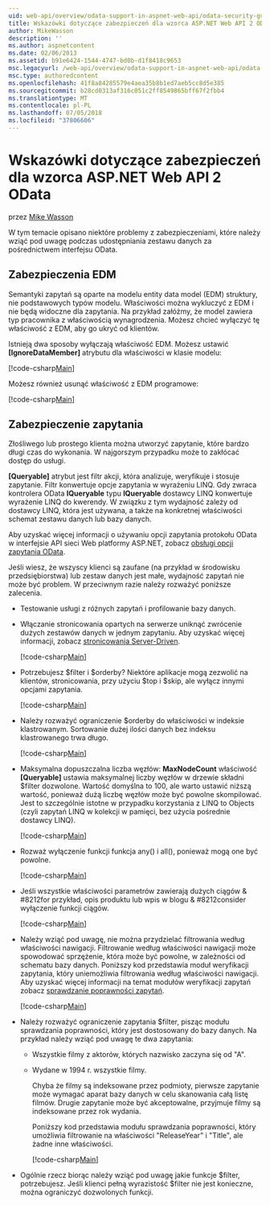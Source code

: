 ```yaml
---
uid: web-api/overview/odata-support-in-aspnet-web-api/odata-security-guidance
title: Wskazówki dotyczące zabezpieczeń dla wzorca ASP.NET Web API 2 OData | Dokumentacja firmy Microsoft
author: MikeWasson
description: ''
ms.author: aspnetcontent
ms.date: 02/06/2013
ms.assetid: b91e6424-1544-4747-bd0b-d1f8418c9653
msc.legacyurl: /web-api/overview/odata-support-in-aspnet-web-api/odata-security-guidance
msc.type: authoredcontent
ms.openlocfilehash: 41f8a84285579e4aea35b8b1ed7aeb5cc8d5e385
ms.sourcegitcommit: b28cd0313af316c051c2ff8549865bff67f2fbb4
ms.translationtype: MT
ms.contentlocale: pl-PL
ms.lasthandoff: 07/05/2018
ms.locfileid: "37806606"
---
```

<a name="security-guidance-for-aspnet-web-api-2-odata"></a>Wskazówki dotyczące zabezpieczeń dla wzorca ASP.NET Web API 2 OData
====================
przez [Mike Wasson](https://github.com/MikeWasson)

W tym temacie opisano niektóre problemy z zabezpieczeniami, które należy wziąć pod uwagę podczas udostępniania zestawu danych za pośrednictwem interfejsu OData.

## <a name="edm-security"></a>Zabezpieczenia EDM

Semantyki zapytań są oparte na modelu entity data model (EDM) struktury, nie podstawowych typów modelu. Właściwości można wykluczyć z EDM i nie będą widoczne dla zapytania. Na przykład załóżmy, że model zawiera typ pracownika z właściwością wynagrodzenia. Możesz chcieć wyłączyć tę właściwość z EDM, aby go ukryć od klientów.

Istnieją dwa sposoby wyłączają właściwość EDM. Możesz ustawić **[IgnoreDataMember]** atrybutu dla właściwości w klasie modelu:

[!code-csharp[Main](odata-security-guidance/samples/sample1.cs)]

Możesz również usunąć właściwość z EDM programowe:

[!code-csharp[Main](odata-security-guidance/samples/sample2.cs)]

## <a name="query-security"></a>Zabezpieczenie zapytania

Złośliwego lub prostego klienta można utworzyć zapytanie, które bardzo długi czas do wykonania. W najgorszym przypadku może to zakłócać dostęp do usługi.

**[Queryable]** atrybut jest filtr akcji, która analizuje, weryfikuje i stosuje zapytanie. Filtr konwertuje opcje zapytania w wyrażeniu LINQ. Gdy zwraca kontrolera OData **IQueryable** typu **IQueryable** dostawcy LINQ konwertuje wyrażenie LINQ do kwerendy. W związku z tym wydajność zależy od dostawcy LINQ, która jest używana, a także na konkretnej właściwości schemat zestawu danych lub bazy danych.

Aby uzyskać więcej informacji o używaniu opcji zapytania protokołu OData w interfejsie API sieci Web platformy ASP.NET, zobacz [obsługi opcji zapytania OData](supporting-odata-query-options.md).

Jeśli wiesz, że wszyscy klienci są zaufane (na przykład w środowisku przedsiębiorstwa) lub zestaw danych jest małe, wydajność zapytań nie może być problem. W przeciwnym razie należy rozważyć poniższe zalecenia.

- Testowanie usługi z różnych zapytań i profilowanie bazy danych.
- Włączanie stronicowania opartych na serwerze uniknąć zwrócenie dużych zestawów danych w jednym zapytaniu. Aby uzyskać więcej informacji, zobacz [stronicowania Server-Driven](supporting-odata-query-options.md#server-paging). 

    [!code-csharp[Main](odata-security-guidance/samples/sample3.cs)]
- Potrzebujesz $filter i $orderby? Niektóre aplikacje mogą zezwolić na klientów, stronicowania, przy użyciu $top i $skip, ale wyłącz innymi opcjami zapytania. 

    [!code-csharp[Main](odata-security-guidance/samples/sample4.cs)]
- Należy rozważyć ograniczenie $orderby do właściwości w indeksie klastrowanym. Sortowanie dużej ilości danych bez indeksu klastrowanego trwa długo. 

    [!code-csharp[Main](odata-security-guidance/samples/sample5.cs)]
- Maksymalna dopuszczalna liczba węzłów: **MaxNodeCount** właściwość **[Queryable]** ustawia maksymalnej liczby węzłów w drzewie składni $filter dozwolone. Wartość domyślna to 100, ale warto ustawić niższą wartość, ponieważ dużą liczbę węzłów może być powolne skompilować. Jest to szczególnie istotne w przypadku korzystania z LINQ to Objects (czyli zapytań LINQ w kolekcji w pamięci, bez użycia pośrednie dostawcy LINQ). 

    [!code-csharp[Main](odata-security-guidance/samples/sample6.cs)]
- Rozważ wyłączenie funkcji funkcja any() i all(), ponieważ mogą one być powolne. 

    [!code-csharp[Main](odata-security-guidance/samples/sample7.cs)]
- Jeśli wszystkie właściwości parametrów zawierają dużych ciągów & #8212for przykład, opis produktu lub wpis w blogu & #8212consider wyłączenie funkcji ciągów. 

    [!code-csharp[Main](odata-security-guidance/samples/sample8.cs)]
- Należy wziąć pod uwagę, nie można przydzielać filtrowania według właściwości nawigacji. Filtrowanie według właściwości nawigacji może spowodować sprzężenie, która może być powolne, w zależności od schematu bazy danych. Poniższy kod przedstawia moduł weryfikacji zapytania, który uniemożliwia filtrowania według właściwości nawigacji. Aby uzyskać więcej informacji na temat modułów weryfikacji zapytań zobacz [sprawdzanie poprawności zapytań](supporting-odata-query-options.md#query-validation). 

    [!code-csharp[Main](odata-security-guidance/samples/sample9.cs)]
- Należy rozważyć ograniczenie zapytania $filter, pisząc modułu sprawdzania poprawności, który jest dostosowany do bazy danych. Na przykład należy wziąć pod uwagę te dwa zapytania: 

  - Wszystkie filmy z aktorów, których nazwisko zaczyna się od "A".
  - Wydane w 1994 r. wszystkie filmy.

    Chyba że filmy są indeksowane przez podmioty, pierwsze zapytanie może wymagać aparat bazy danych w celu skanowania całą listę filmów. Drugie zapytanie może być akceptowalne, przyjmuje filmy są indeksowane przez rok wydania.

    Poniższy kod przedstawia modułu sprawdzania poprawności, który umożliwia filtrowanie na właściwości "ReleaseYear" i "Title", ale żadne inne właściwości.

    [!code-csharp[Main](odata-security-guidance/samples/sample10.cs)]
- Ogólnie rzecz biorąc należy wziąć pod uwagę jakie funkcje $filter, potrzebujesz. Jeśli klienci pełną wyrazistość $filter nie jest konieczne, można ograniczyć dozwolonych funkcji.
